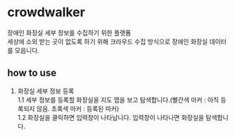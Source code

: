 # crowdwalker
장애인 화장실 세부 정보를 수집하기 위한 플랫폼\
세상에 소외 받는 곳이 없도록 하기 위해 크라우드 수집 방식으로 장애인 화장실 데이터를 모읍니다. 

## how to use 

1. 화장실 세부 정보 등록   
 1.1 세부 정보를 등록할 화장실을 지도 맵을 보고 탐색합니다.(빨간색 마커 : 아직 등록되지 않음. 초록색 마커 : 등록된 마커)   
 1.2 화장실을 클릭하면 입력창이 나타납니다. 입력창이 나타나면 화장실을 탐색합니다.   
 
